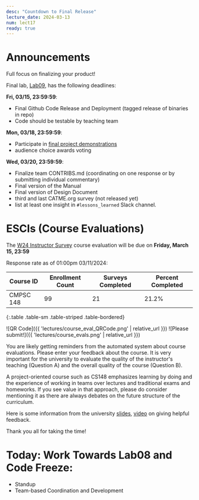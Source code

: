 ```yaml
---
desc: "Countdown to Final Release"
lecture_date: 2024-03-13
num: lect17
ready: true
---
```


# Announcements

Full focus on finalizing your product! 

Final lab, [Lab09](https://ucsb-cs148.github.io/w24/lab/lab09/), has the following deadlines: 

**Fri, 03/15, 23:59:59**: 

* Final Github Code Release and Deployment (tagged release of binaries in repo)
* Code should be testable by teaching team 

**Mon, 03/18, 23:59:59**: 

* Participate in [final project demonstrations](https://ucsb-cs148.github.io/w24/exam/project_presentations/) 
* audience choice awards voting

**Wed, 03/20, 23:59:59**: 
* Finalize team CONTRIBS.md (coordinating on one response or by submitting individual commentary) 
* Final version of the Manual 
* Final version of Design Document 
* third and last CATME.org survey (not released yet) 
* list at least one insight in `#lessons_learned` Slack channel.


# ESCIs (Course Evaluations)

The [W24 Instructor Survey](https://go.blueja.io/4eHwHHUUPkihvYvuwCX0xQ) course evaluation will be due on **Friday, March 15, 23:59**

Response rate as of 01:00pm 03/11/2024:

| Course ID |	Enrollment Count	|Surveys Completed	|Percent Completed|
|-|-|-|-|
| CMPSC 148 	| 99	| 21 |	21.2% |
{:.table .table-sm .table-striped .table-bordered}

![QR Code]({{ 'lectures/course_eval_QRCode.png' | relative_url }})
![Please submit!]({{ 'lectures/course_evals.png' | relative_url }})

You are likely getting reminders from the automated system about course evaluations. Please enter your feedback about the course.  It is very important for the university to evaluate the quality of the instructor's teaching (Question A) and the overall quality of the course (Question B). 

A project-oriented course such as CS148 emphasizes learning by doing and the experience of working in teams over lectures and traditional exams and homeworks. If you see value in that approach, please do consider mentioning it as there are always debates on the future structure of the curriculum.  

Here is some information from the university [slides](https://docs.google.com/presentation/d/1f-HbQTHngmb9qk92SvPyKSrzToC0B04W4wKCB3FRsFA/edit?usp=sharing), [video](https://gauchocast.hosted.panopto.com/Panopto/Pages/Viewer.aspx?id=3ac7b37e-20a3-44c4-8cb7-b09201873ec3) on giving helpful feedback. 

Thank you all for taking the time!  


# Today: Work Towards Lab08 and Code Freeze: 

* Standup 
* Team-based Coordination and Development
